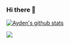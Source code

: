 ### Hi there 👋
  [![Ayden's github stats](https://github-readme-stats.vercel.app/api?username=aydenote)](https://github.com/aydenote/github-readme-stats)


<img src="https://img.shields.io/badge/React-#3DDC84?style=flat-square&logo=React&logoColor=blue"/>
